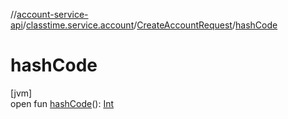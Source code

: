 //[account-service-api](../../../index.md)/[classtime.service.account](../index.md)/[CreateAccountRequest](index.md)/[hashCode](hash-code.md)

# hashCode

[jvm]\
open fun [hashCode](hash-code.md)(): [Int](https://kotlinlang.org/api/latest/jvm/stdlib/kotlin/-int/index.html)
